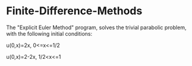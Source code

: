 # Finite-Difference-Methods

The "Explicit Euler Method" program, solves the trivial parabolic problem, with the following initial conditions:

u(0,x)=2x,   0<=x<=1/2

u(0,x)=2-2x,   1/2<x<=1
